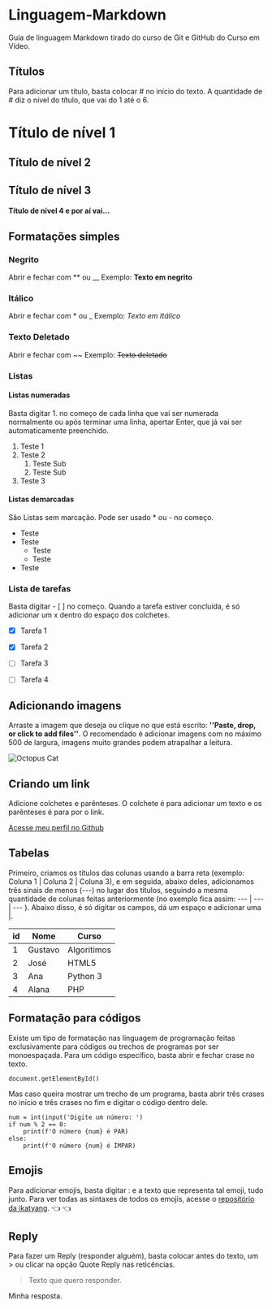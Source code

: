 # Linguagem-Markdown
Guia de linguagem Markdown tirado do curso de Git e GitHub do Curso em Vídeo.

## Títulos

Para adicionar um título, basta colocar # no início do texto. A quantidade de # diz o nível do título, que vai do 1 até o 6.

# Título de nível 1

## Título de nível 2

## Título de nível 3

#### Título de nível 4 e por aí vai...

## Formatações simples

### Negrito
Abrir e fechar com ** ou __
Exemplo: **Texto em negrito**

### Itálico
Abrir e fechar com * ou _
Exemplo: *Texto em Itálico*

### Texto Deletado
Abrir e fechar com ~~
Exemplo: ~~Texto deletado~~

### Listas

#### Listas numeradas
Basta digitar 1. no começo de cada linha que vai ser numerada normalmente ou após terminar uma linha, apertar Enter, que já vai ser automaticamente preenchido.

1. Teste 1
2. Teste 2
   1. Teste Sub
   1. Teste Sub
4. Teste 3

#### Listas demarcadas

São Listas sem marcação. Pode ser usado * ou - no começo.

- Teste
- Teste
   - Teste
   - Teste
- Teste

### Lista de tarefas

Basta digitar - [ ] no começo. Quando a tarefa estiver concluída, é só adicionar um x dentro do espaço dos colchetes.

- [x] Tarefa 1
- [x] Tarefa 2
- [ ] Tarefa 3
- [ ] Tarefa 4


## Adicionando imagens

Arraste a imagem que deseja ou clique no que está escrito: **''Paste, drop, or click to add files''**. O recomendado é adicionar imagens com no máximo 500 de largura, imagens muito grandes podem atrapalhar a leitura.

![Octopus Cat](https://github.com/user-attachments/assets/9b16c46c-62be-44ee-bc20-bb267fb433dd)

## Criando um link

Adicione colchetes e parênteses. O colchete é para adicionar um texto e os parênteses é para por o link.

[Acesse meu perfil no Github](https://github.com/ClebsonBarbozaJR)

## Tabelas

Primeiro, criamos os títulos das colunas usando a barra reta (exemplo: Coluna 1 | Coluna 2 | Coluna 3), e em seguida, abaixo deles, adicionamos três sinais de menos (---) no lugar dos títulos, seguindo a mesma quantidade de colunas feitas anteriormente (no exemplo fica assim: --- | --- | --- ). 
Abaixo disso, é só digitar os campos, dá um espaço e adicionar uma |.

id | Nome | Curso
--- | --- | ---
1 | Gustavo | Algoritimos
2 | José | HTML5
3 | Ana | Python 3
4 | Alana | PHP

## Formatação para códigos

Existe um tipo de formatação nas linguagem de programação feitas exclusivamente para códigos ou trechos de programas por ser monoespaçada. Para um código específico, basta abrir e fechar crase no texto.

`document.getElementById()`

Mas caso queira mostrar um trecho de um programa, basta abrir três crases no início e três crases no fim e digitar o código dentro dele.

```
num = int(input('Digite um número: ')
if num % 2 == 0:
    print(f'O número {num} é PAR)
else:
    print(f'O número {num} é ÍMPAR)
```

## Emojis

Para adicionar emojis, basta digitar : e a texto que representa tal emoji, tudo junto. Para ver todas as sintaxes de todos os emojis, acesse o [repositório da ikatyang](https://github.com/ikatyang/emoji-cheat-sheet). 👈 👈 

## Reply

Para fazer um Reply (responder alguém), basta colocar antes do texto, um > ou clicar na opção Quote Reply nas reticências.

> Texto que quero responder.

Minha resposta.
